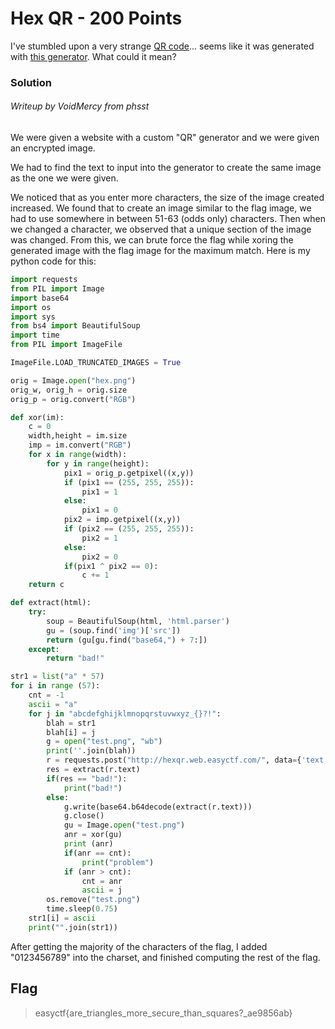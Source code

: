 # Hex QR - 200 Points

I've stumbled upon a very strange [QR code](https://github.com/EasyCTF/easyctf-2017-problems/blob/master/qrt/flag.png?raw=true)... seems like it was generated with [this generator](http://hexqr.web.easyctf.com). What could it mean?

### Solution

###### Writeup by VoidMercy from phsst

We were given a website with a custom "QR" generator and we were given an encrypted image.

We had to find the text to input into the generator to create the same image as the one we were given.

We noticed that as you enter more characters, the size of the image created increased. We found that to create an image similar to the flag image, we had to use somewhere in between 51-63 (odds only) characters. Then when we changed a character, we observed that a unique section of the image was changed. From this, we can brute force the flag while xoring the generated image with the flag image for the maximum match. Here is my python code for this:

```python
import requests
from PIL import Image
import base64
import os
import sys
from bs4 import BeautifulSoup
import time
from PIL import ImageFile

ImageFile.LOAD_TRUNCATED_IMAGES = True

orig = Image.open("hex.png")
orig_w, orig_h = orig.size
orig_p = orig.convert("RGB")

def xor(im):
    c = 0
    width,height = im.size
    imp = im.convert("RGB")
    for x in range(width):
        for y in range(height):
            pix1 = orig_p.getpixel((x,y))
            if (pix1 == (255, 255, 255)):
                pix1 = 1
            else:
                pix1 = 0
            pix2 = imp.getpixel((x,y))
            if (pix2 == (255, 255, 255)):
                pix2 = 1
            else:
                pix2 = 0
            if(pix1 ^ pix2 == 0):
                c += 1
    return c

def extract(html):
    try:
        soup = BeautifulSoup(html, 'html.parser')
        gu = (soup.find('img')['src'])
        return (gu[gu.find("base64,") + 7:])
    except:
        return "bad!"

str1 = list("a" * 57)
for i in range (57):
    cnt = -1
    ascii = "a"
    for j in "abcdefghijklmnopqrstuvwxyz_{}?!":
        blah = str1
        blah[i] = j
        g = open("test.png", "wb")
        print(''.join(blah))
        r = requests.post("http://hexqr.web.easyctf.com/", data={'text': ''.join(blah)})
        res = extract(r.text)
        if(res == "bad!"):
            print("bad!")
        else:
            g.write(base64.b64decode(extract(r.text)))
            g.close()
            gu = Image.open("test.png")
            anr = xor(gu)
            print (anr)
            if(anr == cnt):
                print("problem")
            if (anr > cnt):
                cnt = anr
                ascii = j
        os.remove("test.png")
        time.sleep(0.75)
    str1[i] = ascii
    print("".join(str1))
```

After getting the majority of the characters of the flag, I added "0123456789" into the charset, and finished computing the rest of the flag.

## Flag

>easyctf{are_triangles_more_secure_than_squares?_ae9856ab}

